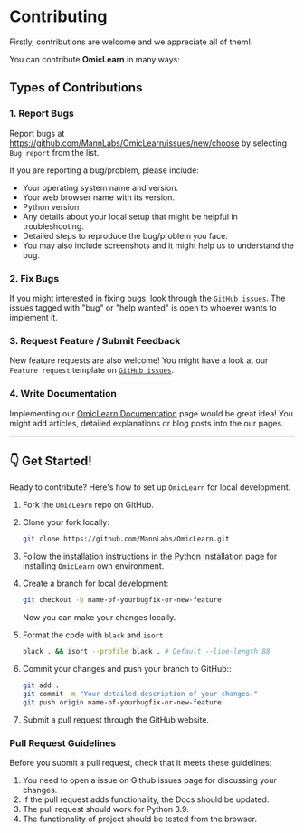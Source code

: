# Contributing

Firstly, contributions are welcome and we appreciate all of them!.

You can contribute **OmicLearn** in many ways:

## Types of Contributions

### 1. Report Bugs

Report bugs at https://github.com/MannLabs/OmicLearn/issues/new/choose by selecting `Bug report` from the list.

If you are reporting a bug/problem, please include:

-   Your operating system name and version.
-   Your web browser name with its version.
-   Python version
-   Any details about your local setup that might be helpful in troubleshooting.
-   Detailed steps to reproduce the bug/problem you face.
-   You may also include screenshots and it might help us to understand the bug.

### 2. Fix Bugs

If you might interested in fixing bugs, look through the [`GitHub issues`](https://github.com/MannLabs/OmicLearn/issues). The issues tagged with "bug" or "help wanted" is open to whoever wants to implement it.

### 3. Request Feature / Submit Feedback

New feature requests are also welcome!
You might have a look at our `Feature request` template on [`GitHub issues`](https://github.com/MannLabs/OmicLearn/issues).


### 4. Write Documentation

Implementing our [OmicLearn Documentation](https://OmicLearn.readthedocs.io/en/latest/) page would be great idea! You might add articles, detailed explanations or blog posts into the our pages.

---

## 👇 Get Started!

Ready to contribute? Here's how to set up `OmicLearn` for local development.

1.  Fork the `OmicLearn` repo on GitHub.
2.  Clone your fork locally:

    ```bash
    git clone https://github.com/MannLabs/OmicLearn.git
    ```

3.  Follow the installation instructions in the [Python Installation](https://OmicLearn.readthedocs.io/en/latest/README.html#python-installation) page for installing `OmicLearn` own environment.

4.  Create a branch for local development:

    ```bash
    git checkout -b name-of-yourbugfix-or-new-feature
    ```

    Now you can make your changes locally.

5. Format the code with `black` and `isort`

    ```bash
    black . && isort --profile black . # Default --line-length 88
    ```

6.  Commit your changes and push your branch to GitHub::

    ```bash
    git add .
    git commit -m "Your detailed description of your changes."
    git push origin name-of-yourbugfix-or-new-feature
    ```

7.  Submit a pull request through the GitHub website.

### Pull Request Guidelines

Before you submit a pull request, check that it meets these guidelines:

1.  You need to open a issue on Github issues page for discussing your changes.
2.  If the pull request adds functionality, the Docs should be updated.
3.  The pull request should work for Python 3.9.
4.  The functionality of project should be tested from the browser.
